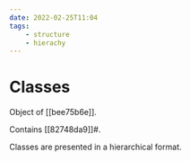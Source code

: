```yaml
---
date: 2022-02-25T11:04
tags:
    - structure
    - hierachy
---
```


# Classes

Object of [[bee75b6e]]. 

Contains [[82748da9]]#.

Classes are presented in a hierarchical format.
